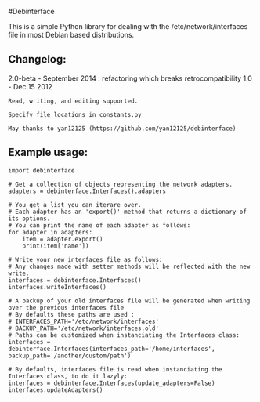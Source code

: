 #Debinterface

This is a simple Python library for dealing with the /etc/network/interfaces file in most Debian based distributions.

## Changelog:
2.0-beta - September 2014 : refactoring which breaks retrocompatibility
1.0 - Dec 15 2012

	Read, writing, and editing supported.

	Specify file locations in constants.py
	
	May thanks to yan12125 (https://github.com/yan12125/debinterface)


## Example usage:

    import debinterface

    # Get a collection of objects representing the network adapters.
    adapters = debinterface.Interfaces().adapters

    # You get a list you can iterare over.
    # Each adapter has an 'export()' method that returns a dictionary of its options.
    # You can print the name of each adapter as follows:
    for adapter in adapters:
    	item = adapter.export()
    	print(item['name'])

    # Write your new interfaces file as follows:
    # Any changes made with setter methods will be reflected with the new write.
    interfaces = debinterface.Interfaces()
    interfaces.writeInterfaces()

    # A backup of your old interfaces file will be generated when writing over the previous interfaces file
    # By defaults these paths are used :
    # INTERFACES_PATH='/etc/network/interfaces'
    # BACKUP_PATH='/etc/network/interfaces.old'
    # Paths can be customized when instanciating the Interfaces class:
    interfaces = debinterface.Interfaces(interfaces_path='/home/interfaces', backup_path='/another/custom/path')

    # By defaults, interfaces file is read when instanciating the Interfaces class, to do it lazyly:
    interfaces = debinterface.Interfaces(update_adapters=False)
    interfaces.updateAdapters()
